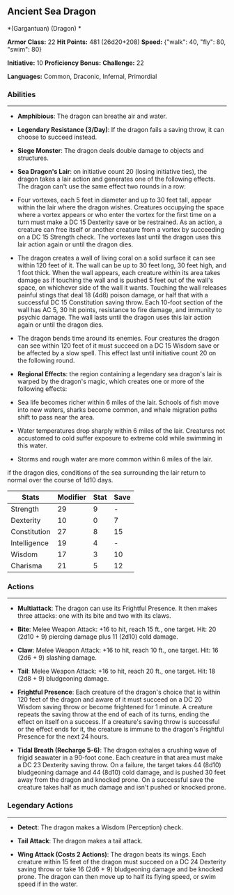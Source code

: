## Ancient Sea Dragon
*(Gargantuan) (Dragon) *

**Armor Class:** 22
**Hit Points:** 481 (26d20+208)
**Speed:** {"walk": 40, "fly": 80, "swim": 80}

**Initiative:** 10
**Proficiency Bonus:**
**Challenge:** 22

**Languages:** Common, Draconic, Infernal, Primordial

### Abilities
 --- 
- **Amphibious**: The dragon can breathe air and water.

- **Legendary Resistance (3/Day)**: If the dragon fails a saving throw, it can choose to succeed instead.

- **Siege Monster**: The dragon deals double damage to objects and structures.

- **Sea Dragon's Lair**: on initiative count 20 (losing initiative ties), the dragon takes a lair action and generates one of the following effects. The dragon can't use the same effect two rounds in a row:

- Four vortexes, each 5 feet in diameter and up to 30 feet tall, appear within the lair where the dragon wishes. Creatures occupying the space where a vortex appears or who enter the vortex for the first time on a turn must make a DC 15 Dexterity save or be restrained. As an action, a creature can free itself or another creature from a vortex by succeeding on a DC 15 Strength check. The vortexes last until the dragon uses this lair action again or until the dragon dies.

- The dragon creates a wall of living coral on a solid surface it can see within 120 feet of it. The wall can be up to 30 feet long, 30 feet high, and 1 foot thick. When the wall appears, each creature within its area takes damage as if touching the wall and is pushed 5 feet out of the wall's space, on whichever side of the wall it wants. Touching the wall releases painful stings that deal 18 (4d8) poison damage, or half that with a successful DC 15 Constitution saving throw. Each 10-foot section of the wall has AC 5, 30 hit points, resistance to fire damage, and immunity to psychic damage. The wall lasts until the dragon uses this lair action again or until the dragon dies.

- The dragon bends time around its enemies. Four creatures the dragon can see within 120 feet of it must succeed on a DC 15 Wisdom save or be affected by a slow spell. This effect last until initiative count 20 on the following round.

- **Regional Effects**: the region containing a legendary sea dragon's lair is warped by the dragon's magic, which creates one or more of the following effects:

- Sea life becomes richer within 6 miles of the lair. Schools of fish move into new waters, sharks become common, and whale migration paths shift to pass near the area.

- Water temperatures drop sharply within 6 miles of the lair. Creatures not accustomed to cold suffer exposure to extreme cold while swimming in this water.

- Storms and rough water are more common within 6 miles of the lair.

if the dragon dies, conditions of the sea surrounding the lair return to normal over the course of 1d10 days.



| Stats | Modifier | Stat | Save
| ---- | ---- | ---- | ---- |
| Strength | 29 | 9 | - |
| Dexterity | 10 | 0 | 7 |
| Constitution | 27 | 8 | 15 |
| Intelligence | 19 | 4 | - |
| Wisdom | 17 | 3 | 10 |
| Charisma | 21 | 5 | 12 |

### Actions
 --- 
- **Multiattack**: The dragon can use its Frightful Presence. It then makes three attacks: one with its bite and two with its claws.

- **Bite**: Melee Weapon Attack: +16 to hit, reach 15 ft., one target. Hit: 20 (2d10 + 9) piercing damage plus 11 (2d10) cold damage.

- **Claw**: Melee Weapon Attack: +16 to hit, reach 10 ft., one target. Hit: 16 (2d6 + 9) slashing damage.

- **Tail**: Melee Weapon Attack: +16 to hit, reach 20 ft., one target. Hit: 18 (2d8 + 9) bludgeoning damage.

- **Frightful Presence**: Each creature of the dragon's choice that is within 120 feet of the dragon and aware of it must succeed on a DC 20 Wisdom saving throw or become frightened for 1 minute. A creature repeats the saving throw at the end of each of its turns, ending the effect on itself on a success. If a creature's saving throw is successful or the effect ends for it, the creature is immune to the dragon's Frightful Presence for the next 24 hours.

- **Tidal Breath (Recharge 5-6)**: The dragon exhales a crushing wave of frigid seawater in a 90-foot cone. Each creature in that area must make a DC 23 Dexterity saving throw. On a failure, the target takes 44 (8d10) bludgeoning damage and 44 (8d10) cold damage, and is pushed 30 feet away from the dragon and knocked prone. On a successful save the creature takes half as much damage and isn't pushed or knocked prone.

### Legendary Actions
 --- 
- **Detect**: The dragon makes a Wisdom (Perception) check.

- **Tail Attack**: The dragon makes a tail attack.

- **Wing Attack (Costs 2 Actions)**: The dragon beats its wings. Each creature within 15 feet of the dragon must succeed on a DC 24 Dexterity saving throw or take 16 (2d6 + 9) bludgeoning damage and be knocked prone. The dragon can then move up to half its flying speed, or swim speed if in the water.

